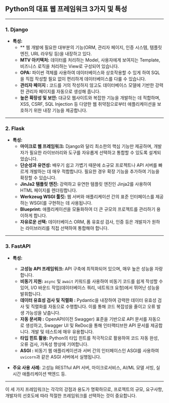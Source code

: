## Python의 대표 웹 프레임워크 3가지 및 특성


---

### 1. Django

* **특성:**
    * ** 웹 개발에 필요한 대부분의 기능(ORM, 관리자 페이지, 인증 시스템, 템플릿 엔진, URL 라우팅 등)을 내장하고 있다.
    * **MTV  아키텍처:** 데이터를 처리하는 Model, 사용자에게 보여지는 Template, 비즈니스 로직을 처리하는 View로 구성되어 있습니다. 
    * **OPA:** 파이썬 객체를 사용하여 데이터베이스와 상호작용할 수 있게 하여 SQL을 직접 작성할 필요 없이 편리하게 데이터베이스를 다룰 수 있습니다.
    * **관리자 페이지 :** 코드를 거의 작성하지 않고도 데이터베이스 모델에 기반한 강력한 관리자 페이지를 자동으로 생성해 줍니다.
    * **높은 확장성 및 보안:** 대규모 웹사이트와 복잡한 기능을 개발하는 데 적합하며, XSS, CSRF, SQL Injection 등 다양한 웹 취약점으로부터 애플리케이션을 보호하기 위한 내장 기능을 제공합니다.


---

### 2. Flask

* **특성:**
    * **마이크로 웹 프레임워크:** Django와 달리 최소한의 핵심 기능만 제공하며, 개발자가 필요한 라이브러리와 도구를 자유롭게 선택하고 통합할 수 있도록 설계되었습니다. 
    * **단순성과 유연성:** 배우기 쉽고 가볍기 때문에 소규모 프로젝트나 API 서버를 빠르게 개발하는 데 매우 적합합니다. 필요한 경우 확장 기능을 추가하여 기능을 확장할 수 있습니다.
    * **JinJa2 템플릿 엔진:** 강력하고 유연한 템플릿 엔진인 Jinja2를 사용하여 HTML 페이지를 렌더링합니다.
    * **Werkzeug WSGI 툴킷:** 웹 서버와 애플리케이션 간의 표준 인터페이스를 제공하는 WSGI(를 구현하는 데 사용됩니다.
    * **Blueprint:** 애플리케이션을 모듈화하여 더 큰 규모의 프로젝트를 관리하기 용이하게 합니다.
    * **자유로운 선택:** 데이터베이스 ORM, 폼 유효성 검사, 인증 등은 개발자가 원하는 라이브러리를 직접 선택하여 통합해야 합니다.



---

### 3. FastAPI

* **특성:**
    * **고성능 API 프레임워크:**  API 구축에 최적화되어 있으며, 매우 높은 성능을 자랑합니다. 
    * **비동기 지원:** `async` 및 `await` 키워드를 사용하여 비동기 코드를 쉽게 작성할 수 있어, I/O 바운드 작업(데이터베이스 쿼리, 네트워크 요청)에서 뛰어난 성능을 발휘합니다.
    * **데이터 유효성 검사 및 직렬화 :** Pydantic을 내장하여 강력한 데이터 유효성 검사 및 직렬화를 자동으로 수행합니다. 이를 통해 코드 복잡성을 줄이고 오류 발생 가능성을 낮춥니다.
    * **자동 문서화 :** OpenAPI(이전 Swagger) 표준을 기반으로 API 문서를 자동으로 생성하고, Swagger UI 및 ReDoc을 통해 인터랙티브한 API 문서를 제공합니다. 개발 및 테스트에 매우 유용합니다.
    * **타입 힌트 활용:** Python의 타입 힌트를 적극적으로 활용하여 코드 자동 완성, 오류 검사, 가독성 향상에 기여합니다.
    * **ASGI :** 비동기 웹 애플리케이션과 서버 간의 인터페이스인 ASGI를 사용하여 `uvicorn`과 같은 ASGI 서버에서 실행됩니다.

* **주요 사용 사례:** 고성능 RESTful API 서버, 마이크로서비스, AI/ML 모델 서빙, 실시간 애플리케이션 백엔드 등.

---

이 세 가지 프레임워크는 각각의 강점과 용도가 명확하므로, 프로젝트의 규모, 요구사항, 개발자의 선호도에 따라 적절한 프레임워크를 선택하는 것이 중요합니다.
